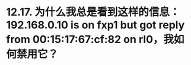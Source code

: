 # 12.17. 为什么我总是看到这样的信息：192.168.0.10 is on fxp1 but got reply from 00:15:17:67:cf:82 on rl0，我如何禁用它？

